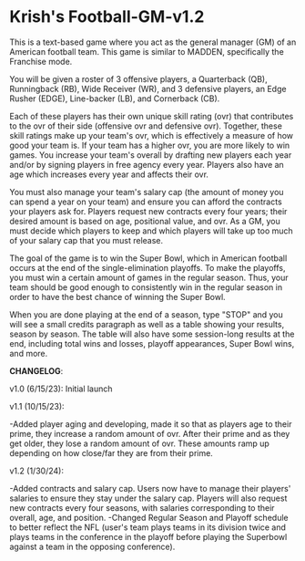 # Krish's Football-GM-v1.2
This is a text-based game where you act as the general manager (GM) of an American football team. This game is similar to MADDEN, specifically the Franchise mode. 

You will be given a roster of 3 offensive players, a Quarterback (QB), Runningback (RB), Wide Receiver (WR), and 3 defensive players, an Edge Rusher (EDGE), Line-backer (LB), and Cornerback (CB).

Each of these players has their own unique skill rating (ovr) that contributes to the ovr of their side (offensive ovr and defensive ovr). Together, these skill ratings make up your team's ovr, which is effectively a measure of how good your team is. If your team has a higher ovr, you are more likely to win games. You increase your team's overall by drafting new players each year and/or by signing players in free agency every year. Players also have an age which increases every year and affects their ovr. 

You must also manage your team's salary cap (the amount of money you can spend a year on your team) and ensure you can afford the contracts your players ask for. Players request new contracts every four years; their desired amount is based on age, positional value, and ovr. As a GM, you must decide which players to keep and which players will take up too much of your salary cap that you must release.

The goal of the game is to win the Super Bowl, which in American football occurs at the end of the single-elimination playoffs. To make the playoffs, you must win a certain amount of games in the regular season. Thus, your team should be good enough to consistently win in the regular season in order to have the best chance of winning the Super Bowl. 

When you are done playing at the end of a season, type "STOP" and you will see a small credits paragraph as well as a table showing your results, season by season. The table will also have some session-long results at the end, including total wins and losses, playoff appearances, Super Bowl wins, and more.


**CHANGELOG**:

v1.0 (6/15/23): Initial launch

v1.1 (10/15/23): 

-Added player aging and developing, made it so that as players age to their prime, they increase a random amount of ovr. After their prime and as they get older, they lose a random amount of ovr. These amounts ramp up depending on how close/far they are from their prime. 

v1.2 (1/30/24): 

-Added contracts and salary cap. Users now have to manage their players' salaries to ensure they stay under the salary cap. Players will also request new contracts every four seasons, with salaries corresponding to their overall, age, and position. 
-Changed Regular Season and Playoff schedule to better reflect the NFL (user's team plays teams in its division twice and plays teams in the conference in the playoff before playing the Superbowl against a team in the opposing conference).



